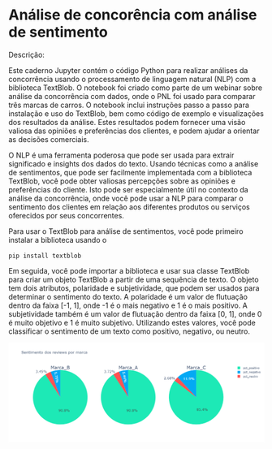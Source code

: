 # Análise de concorência com análise de sentimento

Descrição: 

Este caderno Jupyter contém o código Python para realizar análises da concorrência usando o processamento de linguagem natural (NLP) com a biblioteca TextBlob. O notebook foi criado como parte de um webinar sobre análise da concorrência com dados, onde o PNL foi usado para comparar três marcas de carros. O notebook inclui instruções passo a passo para instalação e uso do TextBlob, bem como código de exemplo e visualizações dos resultados da análise. Estes resultados podem fornecer uma visão valiosa das opiniões e preferências dos clientes, e podem ajudar a orientar as decisões comerciais.

O NLP é uma ferramenta poderosa que pode ser usada para extrair significado e insights dos dados do texto. Usando técnicas como a análise de sentimentos, que pode ser facilmente implementada com a biblioteca TextBlob, você pode obter valiosas percepções sobre as opiniões e preferências do cliente. Isto pode ser especialmente útil no contexto da análise da concorrência, onde você pode usar a NLP para comparar o sentimento dos clientes em relação aos diferentes produtos ou serviços oferecidos por seus concorrentes.

Para usar o TextBlob para análise de sentimentos, você pode primeiro instalar a biblioteca usando o 
```
pip install textblob
```
Em seguida, você pode importar a biblioteca e usar sua classe TextBlob para criar um objeto TextBlob a partir de uma sequência de texto. O objeto tem dois atributos, polaridade e subjetividade, que podem ser usados para determinar o sentimento do texto. A polaridade é um valor de flutuação dentro da faixa [-1, 1], onde -1 é o mais negativo e 1 é o mais positivo. A subjetividade também é um valor de flutuação dentro da faixa [0, 1], onde 0 é muito objetivo e 1 é muito subjetivo. Utilizando estes valores, você pode classificar o sentimento de um texto como positivo, negativo, ou neutro.

![alt text](https://github.com/nicolasantero/Analise-de-concorrencia-com-analise-de-sentimento/blob/main/comp_marcas.png?raw=true)

